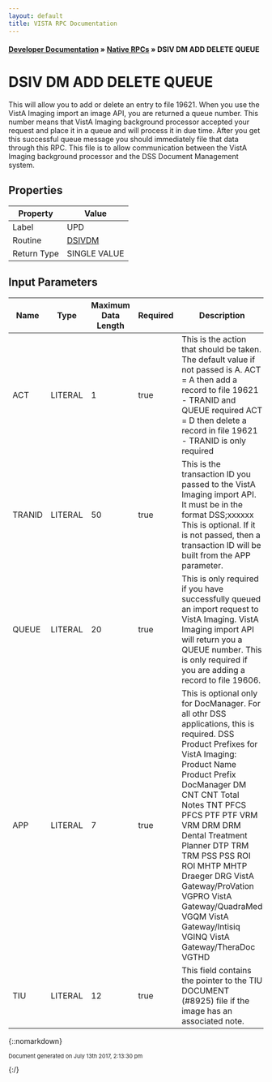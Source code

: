 ```yaml
---
layout: default
title: VISTA RPC Documentation
---
```


#### [Developer Documentation](../index) &#187; [Native RPCs](TableOfContents) &#187; DSIV DM ADD DELETE QUEUE<br/>
# DSIV DM ADD DELETE QUEUE

This will allow you to add or delete an entry to file 19621.  When you use the VistA Imaging import an image API, you are returned a queue number.  This number means that VistA Imaging background processor accepted your request and place it in a queue and will process it in due time.  After you get this successful queue message you should immediately file that data through this RPC. This file is to allow communication between the VistA Imaging background processor and the DSS Document Management system.

## Properties

Property | Value
--- | ---
Label | UPD
Routine | [DSIVDM](http://code.osehra.org/dox/Routine_DSIVDM_source.html)
Return Type | SINGLE VALUE


## Input Parameters

Name | Type | Maximum Data Length | Required | Description
--- | --- | --- | --- | ---
ACT | LITERAL | 1 | true | This is the action that should be taken.  The default value if not passed is A.  ACT &#x3D; A then add a record to file 19621 - TRANID and QUEUE required  ACT &#x3D; D then delete a record in file 19621 - TRANID is only required
TRANID | LITERAL | 50 | true | This is the transaction ID you passed to the VistA Imaging import API.  It must be in the format DSS;xxxxxx This is optional.  If it is not passed, then a transaction ID will be built from the APP parameter.
QUEUE | LITERAL | 20 | true | This is only required if you have successfully queued an import request to VistA Imaging.  VistA Imaging import API will return you a QUEUE number.  This is only required if you are adding a record to file 19606.
APP | LITERAL | 7 | true | This is optional only for DocManager.  For all othr DSS applications, this is required. DSS Product Prefixes for VistA Imaging:  Product Name                            Product Prefix  DocManager                              DM  CNT                                     CNT  Total Notes                             TNT  PFCS                                    PFCS  PTF                                     PTF  VRM                                     VRM  DRM                                     DRM  Dental Treatment Planner                DTP  TRM                                     TRM  PSS                                     PSS  ROI                                     ROI  MHTP                                    MHTP  Draeger                                 DRG  VistA Gateway/ProVation                 VGPRO  VistA Gateway/QuadraMed                 VGQM  VistA Gateway/Intisiq                   VGINQ  VistA Gateway/TheraDoc                  VGTHD
TIU | LITERAL | 12 | true | This field contains the pointer to the TIU DOCUMENT (#8925) file if the image has an associated note.



{::nomarkdown} <br/><p style="font-size: 11px">Document generated on July 13th 2017, 2:13:30 pm</p>{:/}